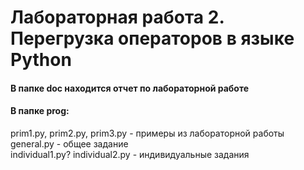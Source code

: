 # Лабораторная работа 2. Перегрузка операторов в языке Python

#### В папке doc находится отчет по лабораторной работе <br />
#### В папке prog: <br />
prim1.py, prim2.py, prim3.py - примеры из лабораторной работы <br />
general.py - общее задание <br />
individual1.py? individual2.py - индивидуальные задания
